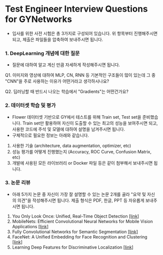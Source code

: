 # Test Engineer Interview Questions for GYNetworks

- 입사를 위한 사전 시험은 총 3가지로 구성되어 있습니다. 위 항목부터 진행해주시면 되고, 제출은 파일들을 압축하여 보내주시면 됩니다.

### 1. DeepLearning 개념에 대한 질문
- 질문에 대하여 알고 계신 만큼 자세하게 작성해주시면 됩니다.

Q1. 이미지와 영상에 대하여 MLP, CN, RNN 등 기본적인 구조들이 많이 있는데 그 중 "CNN"을 주로 사용하는 이유가 어떤거라고 생각하시나요?

Q2. 딥러닝할 때 반드시 나오는 학습에서 "Gradients"는 어떤건가요?


### 2. 데이터셋 학습 및 평가
- Flower 데이터셋 기반으로 GY에서 테스트를 위해 Train set, Test set을 준비했습니다. Train set만 활용하여 자신이 도출할 수 있는 최고의 성능을 보여주시면 되고, 사용한 코드에 주석 및 모델에 대하여 설명을 남겨주시면 됩니다.
- 구체적으로 필요한 정보는 아래와 같습니다.

1. 사용한 기술 (architecture, data augmentation, optimizer, etc)
2. 성능 평가를 어떻게 진행했는지 (Accuracy, ROC Curve, Confusion Matrix, etc)
3. 개발에 사용된 모든 라이브러리 or Docker 파일 등은 같이 첨부해서 보내주시면 됩니다.

### 3. 논문 리뷰
- 아래 5가지 논문 중 자신이 가장 잘 설명할 수 있는 논문 2개를 골라 "요약 및 자신의 의견"을 작성해주시면 됩니다. 제출 형식은 PDF, 한글, PPT 등 자유롭게 보내주시면 됩니다. 

1. You Only Look Once: Unified, Real-Time Object Detection [[link]](https://arxiv.org/abs/1506.02640)
2. MobileNets: Efficient Convolutional Neural Networks for Mobile Vision Applications [[link]](https://arxiv.org/abs/1704.04861)
3. Fully Convolutional Networks for Semantic Segmentation [[link]](https://arxiv.org/abs/1411.4038)
4. FaceNet: A Unified Embedding for Face Recognition and Clustering [[link]](https://arxiv.org/abs/1503.03832)
5. Learning Deep Features for Discriminative Localization [[link]](https://arxiv.org/abs/1512.04150)


